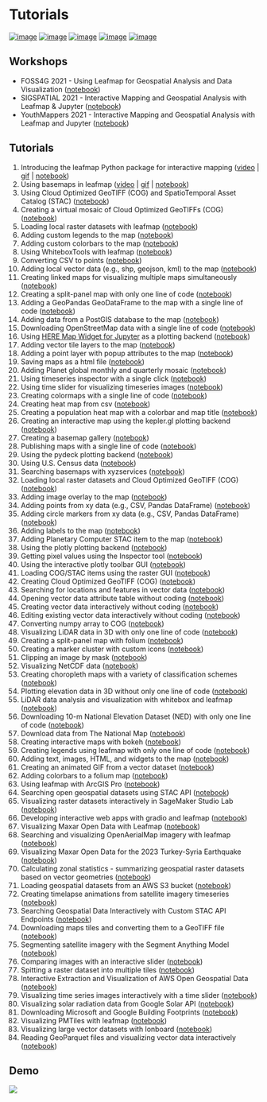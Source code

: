 # Tutorials

[![image](https://jupyterlite.rtfd.io/en/latest/_static/badge.svg)](https://demo.leafmap.org)
[![image](https://studiolab.sagemaker.aws/studiolab.svg)](https://studiolab.sagemaker.aws/import/github/opengeos/leafmap/blob/master/examples/notebooks/00_key_features.ipynb)
[![image](https://img.shields.io/badge/Open-Planetary%20Computer-black?style=flat&logo=microsoft)](https://pccompute.westeurope.cloudapp.azure.com/compute/hub/user-redirect/git-pull?repo=https://github.com/opengeos/leafmap&urlpath=lab/tree/leafmap/examples/notebooks/00_key_features.ipynb&branch=master)
[![image](https://colab.research.google.com/assets/colab-badge.svg)](https://gishub.org/leafmap-colab)
[![image](https://mybinder.org/badge_logo.svg)](https://gishub.org/leafmap-binder)

## Workshops

-   FOSS4G 2021 - Using Leafmap for Geospatial Analysis and Data Visualization ([notebook](https://leafmap.org/workshops/FOSS4G_2021/))
-   SIGSPATIAL 2021 - Interactive Mapping and Geospatial Analysis with Leafmap & Jupyter ([notebook](https://leafmap.org/workshops/SIGSPATIAL_2021/))
-   YouthMappers 2021 - Interactive Mapping and Geospatial Analysis with Leafmap and Jupyter ([notebook](https://leafmap.org/workshops/YouthMappers_2021/))

## Tutorials

1. Introducing the leafmap Python package for interactive mapping ([video](https://youtu.be/-UPt7x3Gn60) | [gif](https://i.imgur.com/2pRxunR.gif) | [notebook](https://leafmap.org/notebooks/01_leafmap_intro))
2. Using basemaps in leafmap ([video](https://youtu.be/uylpjbDZesY) | [gif](https://youtu.be/-lOo-vxjrDM) | [notebook](https://leafmap.org/notebooks/02_using_basemaps))
3. Using Cloud Optimized GeoTIFF (COG) and SpatioTemporal Asset Catalog (STAC) ([notebook](https://leafmap.org/notebooks/03_cog_stac))
4. Creating a virtual mosaic of Cloud Optimized GeoTIFFs (COG) ([notebook](https://leafmap.org/notebooks/04_cog_mosaic))
5. Loading local raster datasets with leafmap ([notebook](https://leafmap.org/notebooks/05_load_raster))
6. Adding custom legends to the map ([notebook](https://leafmap.org/notebooks/06_legend))
7. Adding custom colorbars to the map ([notebook](https://leafmap.org/notebooks/07_colorbar))
8. Using WhiteboxTools with leafmap ([notebook](https://leafmap.org/notebooks/08_whitebox))
9. Converting CSV to points ([notebook](https://leafmap.org/notebooks/09_csv_to_points))
10. Adding local vector data (e.g., shp, geojson, kml) to the map ([notebook](https://leafmap.org/notebooks/10_add_vector))
11. Creating linked maps for visualizing multiple maps simultaneously ([notebook](https://leafmap.org/notebooks/11_linked_maps))
12. Creating a split-panel map with only one line of code ([notebook](https://leafmap.org/notebooks/12_split_map))
13. Adding a GeoPandas GeoDataFrame to the map with a single line of code ([notebook](https://leafmap.org/notebooks/13_geopandas/))
14. Adding data from a PostGIS database to the map ([notebook](https://leafmap.org/notebooks/14_postgis))
15. Downloading OpenStreetMap data with a single line of code ([notebook](https://leafmap.org/notebooks/15_openstreetmap))
16. Using [HERE Map Widget for Jupyter](https://github.com/heremaps/here-map-widget-for-jupyter) as a plotting backend ([notebook](https://leafmap.org/notebooks/16_heremap))
17. Adding vector tile layers to the map ([notebook](https://leafmap.org/notebooks/17_vector_tile_layer))
18. Adding a point layer with popup attributes to the map ([notebook](https://leafmap.org/notebooks/18_point_layer))
19. Saving maps as a html file ([notebook](https://leafmap.org/notebooks/19_map_to_html))
20. Adding Planet global monthly and quarterly mosaic ([notebook](https://leafmap.org/notebooks/20_planet_imagery))
21. Using timeseries inspector with a single click ([notebook](https://leafmap.org/notebooks/21_ts_inspector))
22. Using time slider for visualizing timeseries images ([notebook](https://leafmap.org/notebooks/22_time_slider))
23. Creating colormaps with a single line of code ([notebook](https://leafmap.org/notebooks/23_colormaps))
24. Creating heat map from csv ([notebook](https://leafmap.org/notebooks/24_heatmap))
25. Creating a population heat map with a colorbar and map title ([notebook](https://leafmap.org/notebooks/25_map_title))
26. Creating an interactive map using the kepler.gl plotting backend ([notebook](https://leafmap.org/notebooks/26_kepler_gl))
27. Creating a basemap gallery ([notebook](https://leafmap.org/notebooks/27_basemap_gallery))
28. Publishing maps with a single line of code ([notebook](https://leafmap.org/notebooks/28_publish_map))
29. Using the pydeck plotting backend ([notebook](https://leafmap.org/notebooks/29_pydeck))
30. Using U.S. Census data ([notebook](https://leafmap.org/notebooks/30_census_data))
31. Searching basemaps with xyzservices ([notebook](https://leafmap.org/notebooks/31_search_basemaps))
32. Loading local raster datasets and Cloud Optimized GeoTIFF (COG) ([notebook](https://leafmap.org/notebooks/32_local_tile))
33. Adding image overlay to the map ([notebook](https://leafmap.org/notebooks/33_image_overlay))
34. Adding points from xy data (e.g., CSV, Pandas DataFrame) ([notebook](https://leafmap.org/notebooks/34_add_points_from_xy))
35. Adding circle markers from xy data (e.g., CSV, Pandas DataFrame) ([notebook](https://leafmap.org/notebooks/35_circle_markers))
36. Adding labels to the map ([notebook](https://leafmap.org/notebooks/36_add_labels))
37. Adding Planetary Computer STAC item to the map ([notebook](https://leafmap.org/notebooks/37_planetary_computer))
38. Using the plotly plotting backend ([notebook](https://leafmap.org/notebooks/38_plotly))
39. Getting pixel values using the Inspector tool ([notebook](https://leafmap.org/notebooks/39_inspector_tool))
40. Using the interactive plotly toolbar GUI ([notebook](https://leafmap.org/notebooks/40_plotly_gui))
41. Loading COG/STAC items using the raster GUI ([notebook](https://leafmap.org/notebooks/41_raster_gui))
42. Creating Cloud Optimized GeoTIFF (COG) ([notebook](https://leafmap.org/notebooks/42_create_cog))
43. Searching for locations and features in vector data ([notebook](https://leafmap.org/notebooks/43_search_control))
44. Opening vector data attribute table without coding ([notebook](https://leafmap.org/notebooks/44_attribute_table))
45. Creating vector data interactively without coding ([notebook](https://leafmap.org/notebooks/45_create_vector))
46. Editing existing vector data interactively without coding ([notebook](https://leafmap.org/notebooks/46_edit_vector))
47. Converting numpy array to COG ([notebook](https://leafmap.org/notebooks/47_numpy_to_cog))
48. Visualizing LiDAR data in 3D with only one line of code ([notebook](https://leafmap.org/notebooks/48_lidar))
49. Creating a split-panel map with folium ([notebook](https://leafmap.org/notebooks/49_split_control))
50. Creating a marker cluster with custom icons ([notebook](https://leafmap.org/notebooks/50_marker_cluster))
51. Clipping an image by mask ([notebook](https://leafmap.org/notebooks/51_clip_image))
52. Visualizing NetCDF data ([notebook](https://leafmap.org/notebooks/52_netcdf/))
53. Creating choropleth maps with a variety of classification schemes ([notebook](https://leafmap.org/notebooks/53_choropleth))
54. Plotting elevation data in 3D without only one line of code ([notebook](https://leafmap.org/notebooks/54_plot_raster))
55. LiDAR data analysis and visualization with whitebox and leafmap ([notebook](https://leafmap.org/notebooks/55_lidar))
56. Downloading 10-m National Elevation Dataset (NED) with only one line of code ([notebook](https://leafmap.org/notebooks/56_download_ned))
57. Download data from The National Map ([notebook](https://leafmap.org/notebooks/57_national_map))
58. Creating interactive maps with bokeh ([notebook](https://leafmap.org/notebooks/58_bokeh))
59. Creating legends using leafmap with only one line of code ([notebook](https://leafmap.org/notebooks/59_create_legend))
60. Adding text, images, HTML, and widgets to the map ([notebook](https://leafmap.org/notebooks/60_add_widget))
61. Creating an animated GIF from a vector dataset ([notebook](https://leafmap.org/notebooks/61_vector_to_gif))
62. Adding colorbars to a folium map ([notebook](https://leafmap.org/notebooks/62_folium_colorbar))
63. Using leafmap with ArcGIS Pro ([notebook](https://leafmap.org/notebooks/63_arcgis))
64. Searching open geospatial datasets using STAC API ([notebook](https://leafmap.org/notebooks/64_stac_search))
65. Visualizing raster datasets interactively in SageMaker Studio Lab ([notebook](https://leafmap.org/notebooks/65_sagemaker))
66. Developing interactive web apps with gradio and leafmap ([notebook](https://leafmap.org/notebooks/66_gradio))
67. Visualizing Maxar Open Data with Leafmap ([notebook](https://leafmap.org/notebooks/67_maxar_open_data))
68. Searching and visualizing OpenAerialMap imagery with leafmap ([notebook](https://leafmap.org/notebooks/68_openaerialmap))
69. Visualizing Maxar Open Data for the 2023 Turkey-Syria Earthquake ([notebook](https://leafmap.org/notebooks/69_turkey_earthquake))
70. Calculating zonal statistics - summarizing geospatial raster datasets based on vector geometries ([notebook](https://leafmap.org/notebooks/70_zonal_stats))
71. Loading geospatial datasets from an AWS S3 bucket ([notebook](https://leafmap.org/notebooks/71_aws_s3))
72. Creating timelapse animations from satellite imagery timeseries ([notebook](https://leafmap.org/notebooks/72_timelapse))
73. Searching Geospatial Data Interactively with Custom STAC API Endpoints ([notebook](https://leafmap.org/notebooks/73_custom_stac))
74. Downloading maps tiles and converting them to a GeoTIFF file ([notebook](https://leafmap.org/notebooks/74_map_tiles_to_geotiff))
75. Segmenting satellite imagery with the Segment Anything Model ([notebook](https://leafmap.org/notebooks/75_segment_anything))
76. Comparing images with an interactive slider ([notebook](https://leafmap.org/notebooks/76_image_comparison))
77. Spitting a raster dataset into multiple tiles ([notebook](https://leafmap.org/notebooks/77_split_raster))
78. Interactive Extraction and Visualization of AWS Open Geospatial Data ([notebook](https://leafmap.org/notebooks/78_read_raster))
79. Visualizing time series images interactively with a time slider ([notebook](https://leafmap.org/notebooks/79_timeseries))
80. Visualizing solar radiation data from Google Solar API ([notebook](https://leafmap.org/notebooks/80_solar))
81. Downloading Microsoft and Google Building Footprints ([notebook](https://leafmap.org/notebooks/81_buildings))
82. Visualizing PMTiles with leafmap ([notebook](https://leafmap.org/notebooks/82_pmtiles))
83. Visualizing large vector datasets with lonboard ([notebook](https://leafmap.org/notebooks/83_vector_viz))
84. Reading GeoParquet files and visualizing vector data interactively ([notebook](https://leafmap.org/notebooks/84_read_parquet))

## Demo

![](https://wetlands.io/file/images/leafmap_demo.gif)
